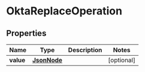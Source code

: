 # OktaReplaceOperation

## Properties
Name | Type | Description | Notes
------------ | ------------- | ------------- | -------------
**value** | [**JsonNode**](JsonNode.md) |  |  [optional]
